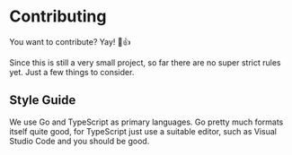 # Contributing

You want to contribute? Yay! :tada::+1:

Since this is still a very small project, so far there are no super strict rules yet. Just a few things to consider.

## Style Guide

We use Go and TypeScript as primary languages. Go pretty much formats itself quite good, for TypeScript just use a suitable editor, such as Visual Studio Code and you should be good.
